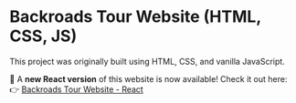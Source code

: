 # Backroads Tour Website (HTML, CSS, JS)

This project was originally built using HTML, CSS, and vanilla JavaScript.  

🚀 A **new React version** of this website is now available! Check it out here:  
👉 [Backroads Tour Website - React](https://github.com/feramjo-webdev/backroads-tour-react?tab=readme-ov-file)
